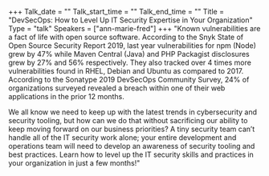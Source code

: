 +++
Talk_date = ""
Talk_start_time = ""
Talk_end_time = ""
Title = "DevSecOps: How to Level Up IT Security Expertise in Your Organization"
Type = "talk"
Speakers = ["ann-marie-fred"]
+++
"Known vulnerabilities are a fact of life with open source software.  According to the Snyk State of Open Source Security Report 2019, last year vulnerabilities for npm (Node) grew by 47% while Maven Central (Java) and PHP Packagist disclosures grew by 27% and 56% respectively.  They also tracked over 4 times more vulnerabilities found in RHEL, Debian and Ubuntu as compared to 2017. According to the Sonatype 2019 DevSecOps Community Survey, 24% of organizations surveyed revealed a breach within one of their web applications in the prior 12 months.

We all know we need to keep up with the latest trends in cybersecurity and security tooling, but how can we do that without sacrificing our ability to keep moving forward on our business priorities?  A tiny security team can’t handle all of the IT security work alone; your entire development and operations team will need to develop an awareness of security tooling and best practices. Learn how to level up the IT security skills and practices in your organization in just a few months!"
